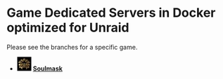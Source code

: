 # Game Dedicated Servers in Docker optimized for Unraid

Please see the branches for a specific game.

* ![Soulmask](https://raw.githubusercontent.com/DavidFTX/docker-templates/main/images/soulmask.jpg) [**Soulmask**](https://github.com/DavidFTX/docker-gameserver/tree/soulmask)
